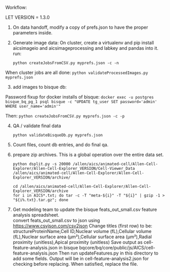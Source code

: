 Workflow:

LET VERSION = 1.3.0

1. On data handoff, modify a copy of prefs.json to have the proper parameters inside.

2. Generate image data: 
On cluster, create a virtualenv and pip install aicsimageio and aicsimageprocessing and labkey and pandas into it.  
run:
    ```
    python createJobsFromCSV.py myprefs.json -c -n  
    ```
When cluster jobs are all done:
    ```
    python validateProcessedImages.py myprefs.json
    ```

3. add images to bisque db:

Password fixup for docker installs of bisque:
    `docker exec -u postgres bisque_bq_pg_1 psql bisque -c "UPDATE tg_user SET password='admin' WHERE user_name='admin'"`

 Then:
    ```
    python createJobsFromCSV.py myprefs.json -c -p
    ```

4. QA / validate final data  
    ```
    python validateBisqueDb.py myprefs.json
    ```

5. Count files, count db entries, and do final qa. 

6. prepare zip archives.  This is a global operation over the entire data set.  
    ```
    python dsplit.py -s 20000 /allen/aics/animated-cell/Allen-Cell-Explorer/Allen-Cell-Explorer_VERSION/Cell-Viewer_Data /allen/aics/animated-cell/Allen-Cell-Explorer/Allen-Cell-Explorer_VERSION/archive/  

    cd /allen/aics/animated-cell/Allen-Cell-Explorer/Allen-Cell-Explorer_VERSION/archive
    for i in AICS*.txt; do tar -c -T "meta-${i}" -T "${i}" | gzip -1 > "${i%.txt}.tar.gz"; done
    ```

7. Get modeling team to update the bisque feats_out_small.csv feature analysis spreadsheet.  
convert feats_out_small.csv to json using https://www.csvjson.com/csv2json 
Change titles (first row) to be:
structureProteinName,Cell ID,Nuclear volume (fL),Cellular volume (fL),Nuclear surface area (&micro;m&sup2;),Cellular surface area (&micro;m&sup2;),Radial proximity (unitless),Apical proximity (unitless)
Save output as cell-feature-analysis.json in bisque bqcore/bq/core/public/js/AICS/cell-feature-analysis.json
Then run updateFeatures.py in this directory to add some fields.  Output will be in cell-feature-analysis2.json for checking before replacing. 
When satisfied, replace the file.
 

